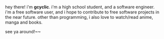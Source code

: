hey there! i'm **gcyclic**. i'm a high school student, and a software engineer.
i'm a free software user, and i hope to contribute to free software projects
in the near future. other than programming, i also love to watch/read anime,
manga and books.

see ya around!~~
